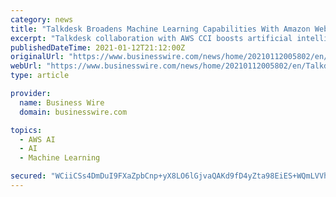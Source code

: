 ```yaml
---
category: news
title: "Talkdesk Broadens Machine Learning Capabilities With Amazon Web Services Contact Center Intelligence"
excerpt: "Talkdesk collaboration with AWS CCI boosts artificial intelligence integration and customer experience personalization."
publishedDateTime: 2021-01-12T21:12:00Z
originalUrl: "https://www.businesswire.com/news/home/20210112005802/en/Talkdesk-Broadens-Machine-Learning-Capabilities-With-Amazon-Web-Services-Contact-Center-Intelligence"
webUrl: "https://www.businesswire.com/news/home/20210112005802/en/Talkdesk-Broadens-Machine-Learning-Capabilities-With-Amazon-Web-Services-Contact-Center-Intelligence"
type: article

provider:
  name: Business Wire
  domain: businesswire.com

topics:
  - AWS AI
  - AI
  - Machine Learning

secured: "WCiiCSs4DmDuI9FXaZpbCnp+yX8LO6lGjvaQAKd9fD4yZta98EiES+WQmLVVhQKqJFXdtzTTMh5D+iKxz4gzq990ay1l6mXpmG5Ih0Y60bK2vG1UrHtmpdsPUbxsDSW2RLajyAmg0j98gV96QSp2i21w0ZsRZHkfAAYoUYDxuHyUe169+KvhQZ5I6YnQuVM6Z48uZgQrR8zaPJy70yvSpLKRF2aLX36BwdfdsvoeEAxxgLmorO2jPG6+DBGZvCsCzVkXMKbsONj2/Ky8wReiqnkIaC5TCw5we5wChjbD5Oq1p0rfkk0SsiE0Lo1Qxjoy9FsELODBGzLAr0xrJPU++mVrWNQQoeG3kIu7huUlSHw=;ITZ44uGHE8HkuA+/wYIQ9Q=="
---
```


